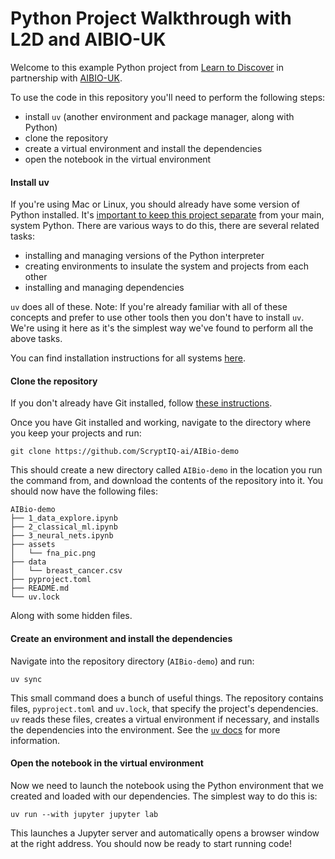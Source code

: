 # Python Project Walkthrough with L2D and AIBIO-UK

Welcome to this example Python project from [Learn to Discover](https://learntodiscover.ai/) in partnership with [AIBIO-UK](https://aibio.ac.uk/blog/).

To use the code in this repository you'll need to perform the following steps:
- install `uv` (another environment and package manager, along with Python)
- clone the repository
- create a virtual environment and install the dependencies 
- open the notebook in the virtual environment

#### Install uv

If you're using Mac or Linux, you should already have some version of Python installed. It's [important to keep this project separate](https://aibio.ac.uk/blog/why-do-we-use-python-environments/) from your main, system Python. There are various ways to do this, there are several related tasks: 
- installing and managing versions of the Python interpreter
- creating environments to insulate the system and projects from each other 
- installing and managing dependencies

`uv` does all of these. Note: If you're already familiar with all of these concepts and prefer to use other tools then you don't have to install `uv`. We're using it here as it's the simplest way we've found to perform all the above tasks. 

You can find installation instructions for all systems [here](https://docs.astral.sh/uv/getting-started/installation/#standalone-installer).

#### Clone the repository

If you don't already have Git installed, follow [these instructions](https://github.com/git-guides/install-git). 

Once you have Git installed and working, navigate to the directory where you keep your projects and run:

```
git clone https://github.com/ScryptIQ-ai/AIBio-demo
```

This should create a new directory called `AIBio-demo` in the location you run the command from, and download the contents of the repository into it. You should now have the following files:

```
AIBio-demo
├── 1_data_explore.ipynb
├── 2_classical_ml.ipynb
├── 3_neural_nets.ipynb
├── assets
│   └── fna_pic.png
├── data
│   └── breast_cancer.csv
├── pyproject.toml
├── README.md
└── uv.lock
```

Along with some hidden files. 

#### Create an environment and install the dependencies 

Navigate into the repository directory (`AIBio-demo`) and run:

```
uv sync
```

This small command does a bunch of useful things. The repository contains files, `pyproject.toml` and `uv.lock`, that specify the project's dependencies. `uv` reads these files, creates a virtual environment if necessary, and installs the dependencies into the environment. See the [`uv` docs](https://docs.astral.sh/uv/guides/projects/) for more information. 
#### Open the notebook in the virtual environment
Now we need to launch the notebook using the Python environment that we created and loaded with our dependencies. The simplest way to do this is:

```
uv run --with jupyter jupyter lab
```

This launches a Jupyter server and automatically opens a browser window at the right address. You should now be ready to start running code!